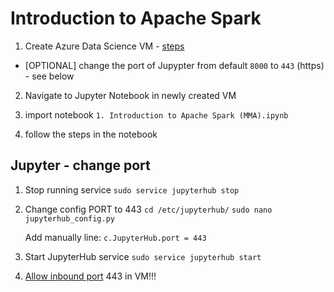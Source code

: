 # Introduction to Apache Spark

1. Create Azure Data Science VM - [steps](https://docs.microsoft.com/en-us/azure/machine-learning/data-science-virtual-machine/dsvm-ubuntu-intro)


- [OPTIONAL] change the port of Jupypter from default `8000` to `443` (https) - see below

2. Navigate to Jupyter Notebook in newly created VM

3. import notebook `1. Introduction to Apache Spark (MMA).ipynb`

4. follow the steps in the notebook



## Jupyter - change port
1. Stop running service
	`sudo service jupyterhub stop`
2. Change config PORT to 443
	`cd /etc/jupyterhub/` 
	`sudo nano jupyterhub_config.py`
	
	Add manually line:
	`c.JupyterHub.port = 443`

3. Start JupyterHub service
	`sudo service jupyterhub start`
	
4. [Allow inbound port](https://docs.microsoft.com/en-us/azure/virtual-machines/windows/nsg-quickstart-portal) 443 in VM!!!
